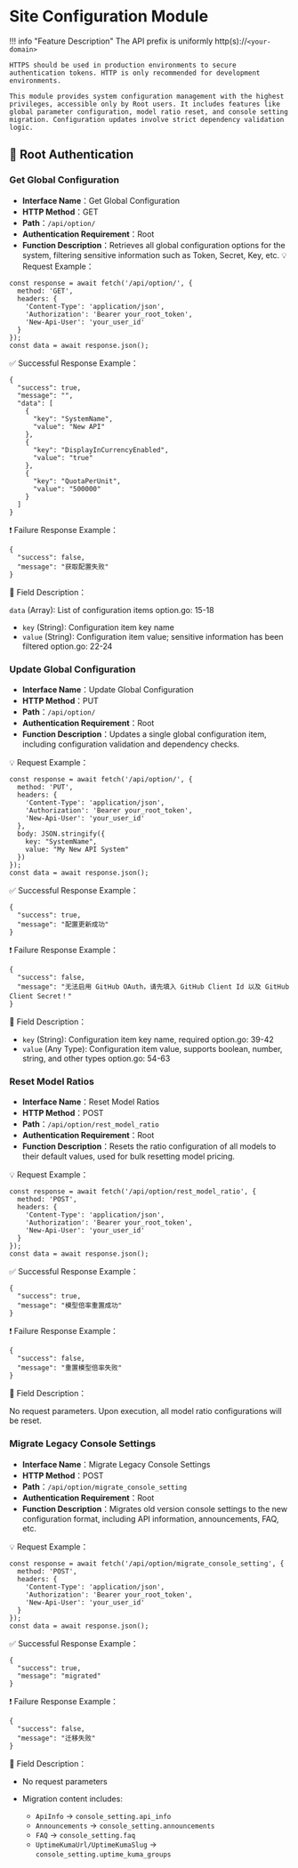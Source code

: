 # Site Configuration Module

!!! info "Feature Description"
    The API prefix is uniformly http(s)://`<your-domain>`

    HTTPS should be used in production environments to secure authentication tokens. HTTP is only recommended for development environments.

    This module provides system configuration management with the highest privileges, accessible only by Root users. It includes features like global parameter configuration, model ratio reset, and console setting migration. Configuration updates involve strict dependency validation logic.

## 🔐 Root Authentication

### Get Global Configuration
- **Interface Name**：Get Global Configuration
- **HTTP Method**：GET
- **Path**：`/api/option/`
- **Authentication Requirement**：Root
- **Function Description**：Retrieves all global configuration options for the system, filtering sensitive information such as Token, Secret, Key, etc.
💡 Request Example：

```
const response = await fetch('/api/option/', {  
  method: 'GET',  
  headers: {  
    'Content-Type': 'application/json',  
    'Authorization': 'Bearer your_root_token',
    'New-Api-User': 'your_user_id'
  }  
});  
const data = await response.json();
```

✅ Successful Response Example：

```
{  
  "success": true,  
  "message": "",  
  "data": [  
    {  
      "key": "SystemName",  
      "value": "New API"  
    },  
    {  
      "key": "DisplayInCurrencyEnabled",  
      "value": "true"  
    },  
    {  
      "key": "QuotaPerUnit",  
      "value": "500000"  
    }  
  ]  
}
```

❗ Failure Response Example：

```
{  
  "success": false,  
  "message": "获取配置失败"  
}
```

🧾 Field Description：

`data` (Array): List of configuration items option.go: 15-18

- `key` (String): Configuration item key name
- `value` (String): Configuration item value; sensitive information has been filtered option.go: 22-24


### Update Global Configuration

- **Interface Name**：Update Global Configuration
- **HTTP Method**：PUT
- **Path**：`/api/option/`
- **Authentication Requirement**：Root
- **Function Description**：Updates a single global configuration item, including configuration validation and dependency checks.

💡 Request Example：

```
const response = await fetch('/api/option/', {  
  method: 'PUT',  
  headers: {  
    'Content-Type': 'application/json',  
    'Authorization': 'Bearer your_root_token',
    'New-Api-User': 'your_user_id'
  },  
  body: JSON.stringify({  
    key: "SystemName",  
    value: "My New API System"  
  })  
});  
const data = await response.json();
```

✅ Successful Response Example：

```
{  
  "success": true,  
  "message": "配置更新成功"  
}
```

❗ Failure Response Example：

```
{  
  "success": false,  
  "message": "无法启用 GitHub OAuth，请先填入 GitHub Client Id 以及 GitHub Client Secret！"  
}
```

🧾 Field Description：

- `key` (String): Configuration item key name, required option.go: 39-42
- `value` (Any Type): Configuration item value, supports boolean, number, string, and other types option.go: 54-63

### Reset Model Ratios

- **Interface Name**：Reset Model Ratios
- **HTTP Method**：POST
- **Path**：`/api/option/rest_model_ratio`
- **Authentication Requirement**：Root
- **Function Description**：Resets the ratio configuration of all models to their default values, used for bulk resetting model pricing.

💡 Request Example：

```
const response = await fetch('/api/option/rest_model_ratio', {  
  method: 'POST',  
  headers: {  
    'Content-Type': 'application/json',  
    'Authorization': 'Bearer your_root_token',
    'New-Api-User': 'your_user_id'
  }  
});  
const data = await response.json();
```

✅ Successful Response Example：

```
{  
  "success": true,  
  "message": "模型倍率重置成功"  
}
```

❗ Failure Response Example：

```
{  
  "success": false,  
  "message": "重置模型倍率失败"  
}
```

🧾 Field Description：

No request parameters. Upon execution, all model ratio configurations will be reset.

### Migrate Legacy Console Settings

- **Interface Name**：Migrate Legacy Console Settings
- **HTTP Method**：POST
- **Path**：`/api/option/migrate_console_setting`
- **Authentication Requirement**：Root
- **Function Description**：Migrates old version console settings to the new configuration format, including API information, announcements, FAQ, etc.

💡 Request Example：

```
const response = await fetch('/api/option/migrate_console_setting', {  
  method: 'POST',  
  headers: {  
    'Content-Type': 'application/json',  
    'Authorization': 'Bearer your_root_token',
    'New-Api-User': 'your_user_id'
  }  
});  
const data = await response.json();
```

✅ Successful Response Example：

```
{  
  "success": true,  
  "message": "migrated"  
}
```

❗ Failure Response Example：

```
{  
  "success": false,  
  "message": "迁移失败"  
}
```

🧾 Field Description：

- No request parameters
- Migration content includes:

    - `ApiInfo` → `console_setting.api_info` 
    - `Announcements` → `console_setting.announcements` 
    - `FAQ` → `console_setting.faq` 
    - `UptimeKumaUrl/UptimeKumaSlug` → `console_setting.uptime_kuma_groups`